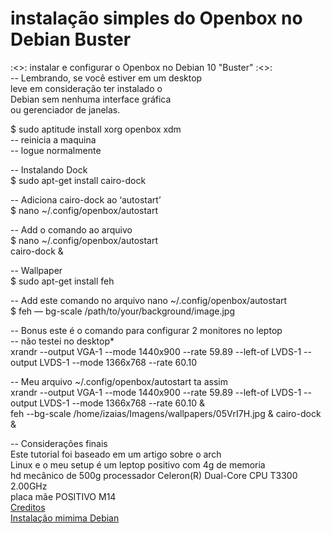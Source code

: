 # instalação simples do Openbox no Debian Buster

:<>: instalar e configurar o Openbox no Debian 10 "Buster" :<>: <br />
-- Lembrando, se você estiver em um desktop<br />
leve em consideração ter instalado o <br />
Debian sem nenhuma interface gráfica <br />
ou gerenciador de janelas. <br />

$ sudo aptitude install xorg openbox xdm<br />
-- reinicia a maquina<br />
-- logue normalmente<br />

-- Instalando Dock<br />
$ sudo apt-get install cairo-dock<br />

-- Adiciona cairo-dock ao ‘autostart’<br />
$ nano ~/.config/openbox/autostart<br />

-- Add o comando ao arquivo<br />
$ nano ~/.config/openbox/autostart<br />
cairo-dock &<br />

-- Wallpaper<br />
$ sudo apt-get install feh<br />

-- Add este comando no arquivo nano ~/.config/openbox/autostart<br />
$ feh — bg-scale /path/to/your/background/image.jpg<br />

-- Bonus este é o comando para configurar 2 monitores no leptop<br />
-- não testei no desktop*<br />
xrandr --output VGA-1 --mode 1440x900 --rate 59.89 --left-of LVDS-1 --output LVDS-1 --mode 1366x768 --rate 60.10<br />

-- Meu arquivo ~/.config/openbox/autostart ta assim<br />
xrandr --output VGA-1 --mode 1440x900 --rate 59.89 --left-of LVDS-1 --output LVDS-1 --mode 1366x768 --rate 60.10 &<br />
feh --bg-scale /home/izaias/Imagens/wallpapers/05VrI7H.jpg & cairo-dock &<br />

-- Considerações finais<br />
Este tutorial foi baseado em um artigo sobre o arch <br />
Linux e o meu setup é um leptop positivo com 4g de memoria <br />
hd mecânico de 500g processador Celeron(R) Dual-Core CPU T3300 2.00GHz <br />
placa mãe POSITIVO M14<br />
 [Creditos](https://medium.com/canivete-sui%C3%A7o-hacker/instala-e-configurar-o-openbox-37c054c759f2)<br />
 [Instalação mimima Debian](https://medium.com/canivete-sui%C3%A7o-hacker/guia-para-uma-instala%C3%A7%C3%A3o-m%C3%ADnima-do-debian-linux-debian-core-abee1218d6b)
